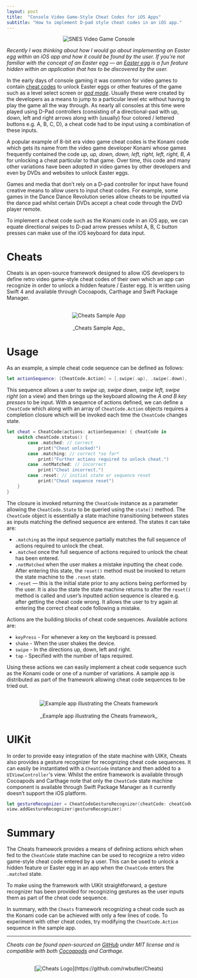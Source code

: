 ```yaml
---
layout: post
title:  "Console Video Game-Style Cheat Codes for iOS Apps"
subtitle: "How to implement D-pad style cheat codes in an iOS app."
---
```


<div align="center">
    <img src="https://github.com/rwbutler/rwbutler.github.io/raw/master/img/console-video-game-style-cheat-codes-for-ios-apps.png" alt="SNES Video Game Console">
</div>

_Recently I was thinking about how I would go about implementing an Easter egg within an iOS app and how it could be found by the user. If you’re not familiar with the concept of an Easter egg — an [Easter egg](https://en.wikipedia.org/wiki/Easter_egg_(media)) is a fun feature hidden within an application that has to be discovered by the user._

In the early days of console gaming it was common for video games to contain [cheat codes](https://en.wikipedia.org/wiki/Cheating_in_video_games#Cheat_codes) to unlock Easter eggs or other features of the game such as a level select screen or [_god mode_](https://en.wikipedia.org/wiki/Glossary_of_video_game_terms#God_mode). Usually these were created by the developers as a means to jump to a particular level etc without having to play the game all the way through. As nearly all consoles at this time were played using D-Pad controllers (consisting of a directional-pad with up, down, left and right arrows along with (usually) four colored / lettered buttons e.g. A, B, C, D), a cheat code had to be input using a combination of these inputs.

A popular example of 8-bit era video game cheat codes is the Konami code which gets its name from the video game developer Konami whose games frequently contained the code _up, up, down, down, left, right, left, right, B, A_ for unlocking a cheat particular to that game. Over time, this code and many other variations have been adopted in video games by other developers and even by DVDs and websites to unlock Easter eggs.

Games and media that don’t rely on a D-pad controller for input have found creative means to allow users to input cheat codes. For example, some games in the Dance Dance Revolution series allow cheats to be inputted via the dance pad whilst certain DVDs accept a cheat code through the DVD player remote.

To implement a cheat code such as the Konami code in an iOS app, we can equate directional swipes to D-pad arrow presses whilst A, B, C button presses can make use of the iOS keyboard for data input.

# Cheats

Cheats is an open-source framework designed to allow iOS developers to define retro video game-style cheat codes of their own which an app can recognize in order to unlock a hidden feature / Easter egg. It is written using Swift 4 and available through Cocoapods, Carthage and Swift Package Manager.

<br/>

<div align="center">
    <img src="https://github.com/rwbutler/rwbutler.github.io/raw/master/img/cheats-sample-app.gif" alt="Cheats Sample App">
</div>

<br/>

<div align="center">
_Cheats Sample App_
</div>

# Usage

As an example, a simple cheat code sequence can be defined as follows:

```swift
let actionSequence: [CheatCode.Action] = [.swipe(.up), .swipe(.down), .swipe(.left), .swipe(.right), .keyPress("a"), .keyPress("b")]
```

This sequence allows a user to _swipe up, swipe down, swipe left, swipe right_ (on a view) and then brings up the keyboard allowing the _A and B key presses_ to be input. With a sequence of actions defined, we can define a `CheatCode` which along with an array of `CheatCode.Action` objects requires a completion closure which will be invoked each time the `CheatCode` changes state.

```swift
let cheat = CheatCode(actions: actionSequence) { cheatCode in
    switch cheatCode.status() {
        case .matched: // correct
            print("Cheat unlocked!")
        case .matching: // correct *so far*
            print("Further actions required to unlock cheat.")
        case .notMatched: // incorrect
            print("Cheat incorrect.")  
        case .reset: // initial state or sequence reset
            print("Cheat sequence reset")
    }
}
```

The closure is invoked returning the `CheatCode` instance as a parameter allowing the `CheatCode.State` to be queried using the `state()` method. The `CheatCode` object is essentially a state machine transitioning between states as inputs matching the defined sequence are entered. The states it can take are:

- `.matching` as the input sequence partially matches the full sequence of actions required to unlock the cheat.
- `.matched` once the full sequence of actions required to unlock the cheat has been entered.
- `.notMatched` when the user makes a mistake inputting the cheat code. After entering this state, the `reset()` method must be invoked to return the state machine to the `.reset` state.
- `.reset` — this is the initial state prior to any actions being performed by the user. It is also the state the state machine returns to after the `reset()` method is called and user’s inputted action sequence is cleared e.g. after getting the cheat code wrong. It allows the user to try again at entering the correct cheat code following a mistake.

Actions are the building blocks of cheat code sequences. Available actions are:

- `keyPress` - For whenever a key on the keyboard is pressed.
- `shake` - When the user shakes the device.
- `swipe` - In the directions up, down, left and right.
- `tap` - Specified with the number of taps required.

Using these actions we can easily implement a cheat code sequence such as the Konami code or one of a number of variations. A sample app is distributed as part of the framework allowing cheat code sequences to be tried out.

<br/>

<div align="center">
    <img src="https://github.com/rwbutler/rwbutler.github.io/raw/master/img/cheats-sample-app-2.png" alt="Example app illustrating the Cheats framework">
</div>

<br/>

<div align="center">
_Example app illustrating the Cheats framework_
</div>

# UIKit

In order to provide easy integration of the state machine with UIKit, Cheats also provides a gesture recognizer for recognizing cheat code sequences. It can easily be instantiated with a `CheatCode` instance and then added to a `UIViewController`'s view. Whilst the entire framework is available through Cocoapods and Carthage note that only the `CheatCode` state machine component is available through Swift Package Manager as it currently doesn’t support the iOS platform.

```swift
let gestureRecognizer = CheatCodeGestureRecognizer(cheatCode: cheatCode, target: self, action: #selector(actionPerformed(_:)))
view.addGestureRecognizer(gestureRecognizer)
```

# Summary

The Cheats framework provides a means of defining actions which when fed to the `CheatCode` state machine can be used to recognize a retro video game-style cheat code entered by a user. This can be used to unlock a hidden feature or Easter egg in an app when the `CheatCode` enters the `.matched` state.

To make using the framework with UIKit straightforward, a gesture recognizer has been provided for recognizing gestures as the user inputs them as part of the cheat code sequence.

In summary, with the `Cheats` framework recognizing a cheat code such as the Konami code can be achieved with only a few lines of code. To experiment with other cheat codes, try modifying the `CheatCode.Action` sequence in the sample app.

<hr/>

_Cheats can be found open-sourced on [GitHub](https://github.com/rwbutler/Cheats) under MIT license and is compatible with both [Cocoapods](https://cocoapods.org/pods/Cheats) and Carthage._

<br/>

<div align="center">
    [<img src="https://github.com/rwbutler/Cheats/raw/master/docs/images/cheats-logo.png" alt="Cheats Logo"/>](https://github.com/rwbutler/Cheats)
</div>
